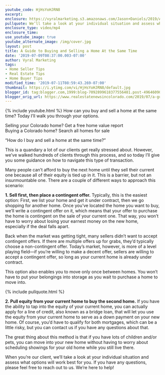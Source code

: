 ```yaml
---
youtube_code: HjHsYoHJRN8
excerpt:
enclosure: https://vyralmarketing.s3.amazonaws.com/Jason+Daniels/2019/A+Guide+to+Buying+and+Selling+a+Home+At+the+Same+Time.mp4
pullquote: We’ll take a look at your individual situation and assess what options will work best for you.
enclosure_type: video/mp4
enclosure_time:
use_youtube_image: true
youtube_alternate_image: /img/cover.jpg
layout: post
title: A Guide to Buying and Selling a Home At the Same Time
date: '2019-07-09T08:37:00.003-07:00'
author: Vyral Marketing
tags:
- Home Seller Tips
- Real Estate Tips
- Home Buyer Tips
modified_time: '2019-07-11T08:59:43.269-07:00'
thumbnail: https://i.ytimg.com/vi/HjHsYoHJRN8/default.jpg
blogger_id: tag:blogger.com,1999:blog-7092899618377556481.post-4964609077401320247
blogger_orig_url: https://www.realestatenewsincolorado.com/2019/07/a-guide-to-buying-and-selling-home-at.html
---
```

{% include youtube.html %}
How can you buy and sell a home at the same time? Today I’ll walk you through your options.

Selling your Colorado home? Get a free home value report  
Buying a Colorado home? Search all homes for sale

“How do I buy and sell a home at the same time?”

This is a quandary a lot of our clients get really stressed about. However, we’ve walked hundreds of clients through this process, and so today I’ll give you some guidance on how to navigate this type of transaction.

Many people can’t afford to buy the next home until they sell their current one because all of their equity is tied up in it. This is a barrier, but not an insurmountable one. There are a couple of different ways to approach this scenario:

**1. Sell first, then place a contingent offer.** Typically, this is the easiest option: First, we list your home and get it under contract, then we go shopping for another home. Once you’ve located the home you want to buy, we’ll write a contingent offer on it, which means that your offer to purchase the home is contingent on the sale of your current one. That way, you won’t have to worry about losing your earnest money on the new home, especially if the deal falls apart.

Back when the market was getting tight, many sellers didn’t want to accept contingent offers. If there are multiple offers up for grabs, they’d typically choose a non-contingent offer. Today’s market, however, is more of a level playing field—if you’re willing to make a decent offer, sellers are willing to accept a contingent offer, so long as your current home is already under contract.

This option also enables you to move only once between homes. You won’t have to put your belongings into storage as you wait to purchase a home to move into.

{% include pullquote.html %}

**2. Pull equity from your current home to buy the second home.**  If you have the ability to tap into the equity of your current home, you can actually apply for a line of credit, also known as a bridge loan, that will let you use the equity from your current home to serve as a down payment on your new home. Of course, you’d have to qualify for both mortgages, which can be a little risky, but you can contact us if you have any questions about that.

The great thing about this method is that if you have lots of children and/or pets, you can move into your new home without having to worry about scheduling showings for your old home while you still live there.

When you’re our client, we’ll take a look at your individual situation and assess what options will work best for you. If you have any questions, please feel free to reach out to us. We’re here to help!
